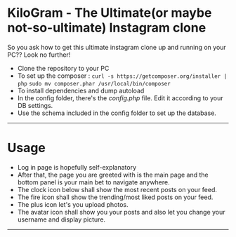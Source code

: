 # KiloGram - The Ultimate(or maybe not-so-ultimate) Instagram clone
So you ask how to get this ultimate instagram clone up and running on your PC?? Look no further!<br>
- Clone the repository to your PC
- To set up the composer :
  `curl -s https://getcomposer.org/installer | php`
  `sudo mv composer.phar /usr/local/bin/composer`
- To install dependencies and dump autoload
  ``
  ``
- In the config folder, there's the *config.php* file. Edit it according to your DB settings.
- Use the schema included in the config folder to set up the database.

---

# Usage
- Log in page is hopefully self-explanatory
- After that, the page you are greeted with is the main page and the bottom panel is your main bet to navigate anywhere.
- The clock icon below shall show the most recent posts on your feed.
- The fire icon shall show the trending/most liked posts on your feed.
- The plus icon let's you upload photos.
- The avatar icon shall show you your posts and also let you change your username and display picture. 

---
